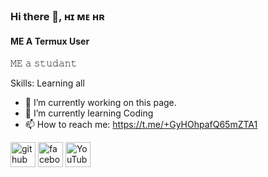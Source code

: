### Hi there 👋, ʜɪ  ᴍᴇ ʜʀ
#### ME A Termux User
𝙼𝙴 𝚊 𝚜𝚝𝚞𝚍𝚊𝚗𝚝

Skills: Learning all

- 🔭 I’m currently working on this page. 
- 🌱 I’m currently learning Coding 
- 📫 How to reach me: https://t.me/+GyHOhpafQ65mZTA1 


[<img src='https://cdn.jsdelivr.net/npm/simple-icons@3.0.1/icons/github.svg' alt='github' height='40'>](https://github.com/9Team10-HR)  [<img src='https://cdn.jsdelivr.net/npm/simple-icons@3.0.1/icons/facebook.svg' alt='facebook' height='40'>](https://www.facebook.com/https://www.facebook.com/100078472245266/posts/1001469724326344/?substory_index=1001469724326344&app=fbl)  [<img src='https://cdn.jsdelivr.net/npm/simple-icons@3.0.1/icons/youtube.svg' alt='YouTube' height='40'>](https://www.youtube.com/channel/linux.118)  

